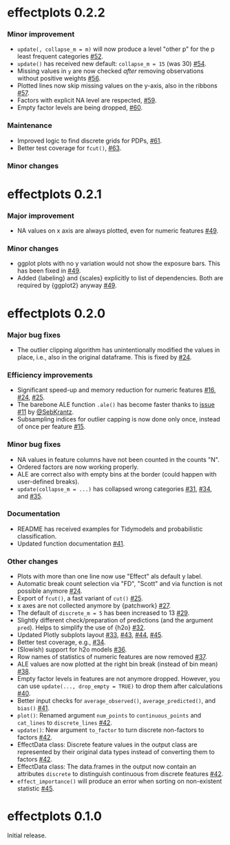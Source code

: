 # effectplots 0.2.2

### Minor improvement

- `update(, collapse_m = m)` will now produce a level "other p" for the p least frequent categories [#52](https://github.com/mayer79/effectplots/pull/52).
- `update()` has received new default: `collapse_m = 15` (was 30) [#54](https://github.com/mayer79/effectplots/pull/54).
- Missing values in `y` are now checked *after* removing observations without positive weights [#56](https://github.com/mayer79/effectplots/pull/56).
- Plotted lines now skip missing values on the y-axis, also in the ribbons [#57](https://github.com/mayer79/effectplots/pull/57).
- Factors with explicit NA level are respected, [#59](https://github.com/mayer79/effectplots/pull/59).
- Empty factor levels are being dropped, [#60](https://github.com/mayer79/effectplots/pull/60).

### Maintenance

- Improved logic to find discrete grids for PDPs, [#61](https://github.com/mayer79/effectplots/pull/61).
- Better test coverage for `fcut()`, [#63](https://github.com/mayer79/effectplots/pull/63).

### Minor changes

# effectplots 0.2.1

### Major improvement

- NA values on x axis are always plotted, even for numeric features [#49](https://github.com/mayer79/effectplots/pull/49).

### Minor changes

- ggplot plots with no y variation would not show the exposure bars. This has been fixed in [#49](https://github.com/mayer79/effectplots/pull/49).
- Added {labeling} and {scales} explicitly to list of dependencies. Both are required by {ggplot2} anyway [#49](https://github.com/mayer79/effectplots/pull/49). 

# effectplots 0.2.0

### Major bug fixes

- The outlier clipping algorithm has unintentionally modified the values in place, i.e., also in the original dataframe. This is fixed by [#24](https://github.com/mayer79/effectplots/pull/24).

### Efficiency improvements

- Significant speed-up and memory reduction for numeric features [#16](https://github.com/mayer79/effectplots/pull/16), [#24](https://github.com/mayer79/effectplots/pull/24), [#25](https://github.com/mayer79/effectplots/pull/25).
- The barebone ALE function `.ale()` has become faster thanks to [issue #11](https://github.com/mayer79/effectplots/issues/11) by [@SebKrantz](https://github.com/SebKrantz).
- Subsampling indices for outlier capping is now done only once, instead of once per feature [#15](https://github.com/mayer79/effectplots/pull/15).

### Minor bug fixes

- NA values in feature columns have not been counted in the counts "N".
- Ordered factors are now working properly.
- ALE are correct also with empty bins at the border (could happen with user-defined breaks).
- `update(collapse_m = ...)` has collapsed wrong categories [#31](https://github.com/mayer79/effectplots/pull/31), [#34](https://github.com/mayer79/effectplots/pull/34), and [#35](https://github.com/mayer79/effectplots/pull/36).

### Documentation

- README has received examples for Tidymodels and probabilistic classification.
- Updated function documentation [#41](https://github.com/mayer79/effectplots/pull/41).

### Other changes

- Plots with more than one line now use "Effect" als default y label.
- Automatic break count selection via "FD", "Scott" and via function is not possible anymore [#24](https://github.com/mayer79/effectplots/pull/24).
- Export of `fcut()`, a fast variant of `cut()` [#25](https://github.com/mayer79/effectplots/pull/25).
- x axes are not collected anymore by {patchwork} [#27](https://github.com/mayer79/effectplots/pull/27).
- The default of `discrete_m = 5` has been increased to 13 [#29](https://github.com/mayer79/effectplots/pull/29).
- Slightly different check/preparation of predictions (and the argument `pred`). Helps to simplify the use of {h2o} [#32](https://github.com/mayer79/effectplots/pull/32).
- Updated Plotly subplots layout [#33](https://github.com/mayer79/effectplots/pull/33), [#43](https://github.com/mayer79/effectplots/pull/43), [#44](https://github.com/mayer79/effectplots/pull/44), [#45](https://github.com/mayer79/effectplots/pull/45).
- Better test coverage, e.g., [#34](https://github.com/mayer79/effectplots/pull/34).
- (Slowish) support for h2o models [#36](https://github.com/mayer79/effectplots/pull/36).
- Row names of statistics of numeric features are now removed [#37](https://github.com/mayer79/effectplots/pull/37).
- ALE values are now plotted at the right bin break (instead of bin mean) [#38](https://github.com/mayer79/effectplots/pull/38).
- Empty factor levels in features are not anymore dropped. However, you can use `update(..., drop_empty = TRUE)` to drop them after calculations [#40](https://github.com/mayer79/effectplots/pull/40).
- Better input checks for `average_observed()`, `average_predicted()`, and `bias()` [#41](https://github.com/mayer79/effectplots/pull/41).
- `plot()`: Renamed argument `num_points` to `continuous_points` and `cat_lines` to `discrete_lines`  [#42](https://github.com/mayer79/effectplots/pull/42).
- `update()`: New argument `to_factor` to turn discrete non-factors to factors [#42](https://github.com/mayer79/effectplots/pull/42).
- EffectData class: Discrete feature values in the output class are represented by their original data types instead of converting them to factors [#42](https://github.com/mayer79/effectplots/pull/42).
- EffectData class: The data.frames in the output now contain an attributes `discrete` to distinguish continuous from discrete features [#42](https://github.com/mayer79/effectplots/pull/42).
- `effect_importance()` will produce an error when sorting on non-existent statistic [#45](https://github.com/mayer79/effectplots/pull/45).

# effectplots 0.1.0

Initial release.
